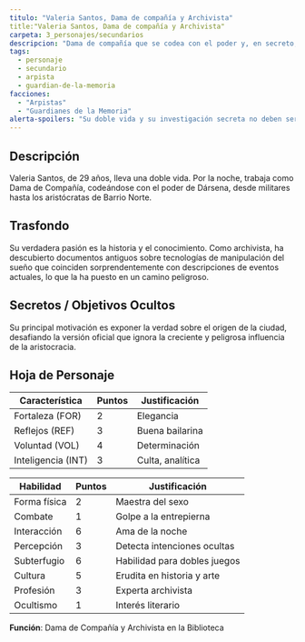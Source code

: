 ```yaml
---
titulo: "Valeria Santos, Dama de compañía y Archivista"
title:"Valeria Santos, Dama de compañía y Archivista"
carpeta: 3_personajes/secundarios
descripcion: "Dama de compañía que se codea con el poder y, en secreto, usa su acceso a la biblioteca para descubrir la verdad sobre el origen de la ciudad."
tags:
  - personaje
  - secundario
  - arpista
  - guardian-de-la-memoria
facciones:
  - "Arpistas"
  - "Guardianes de la Memoria"
alerta-spoilers: "Su doble vida y su investigación secreta no deben ser reveladas."
---
```


## Descripción

Valeria Santos, de 29 años, lleva una doble vida. Por la noche, trabaja como Dama de Compañía, codeándose con el poder de Dársena, desde militares hasta los aristócratas de Barrio Norte.

## Trasfondo

Su verdadera pasión es la historia y el conocimiento. Como archivista, ha descubierto documentos antiguos sobre tecnologías de manipulación del sueño que coinciden sorprendentemente con descripciones de eventos actuales, lo que la ha puesto en un camino peligroso.

## Secretos / Objetivos Ocultos

Su principal motivación es exponer la verdad sobre el origen de la ciudad, desafiando la versión oficial que ignora la creciente y peligrosa influencia de la aristocracia.

## Hoja de Personaje

| **Característica** | **Puntos** | **Justificación** |
| --- | --- | --- |
| Fortaleza (FOR) | 2 | Elegancia |
| Reflejos (REF) | 3 | Buena bailarina |
| Voluntad (VOL) | 4 | Determinación |
| Inteligencia (INT) | 3 | Culta, analítica |

| **Habilidad** | **Puntos** | **Justificación** |
| --- | --- | --- |
| Forma física | 2 | Maestra del sexo |
| Combate | 1 | Golpe a la entrepierna |
| Interacción | 6 | Ama de la noche |
| Percepción | 3 | Detecta intenciones ocultas |
| Subterfugio | 6 | Habilidad para dobles juegos |
| Cultura | 5 | Erudita en historia y arte |
| Profesión | 3 | Experta archivista |
| Ocultismo | 1 | Interés literario |

**Función**: Dama de Compañía y Archivista en la Biblioteca

